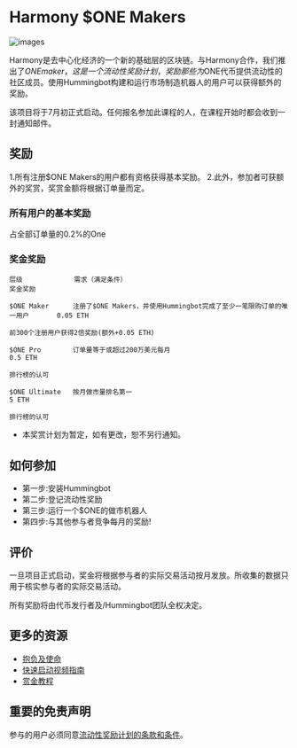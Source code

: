 
# Harmony $ONE Makers

![images](https://cdn-images-1.medium.com/max/800/1*ZlrtjaSC6xqJGWfeh_kDmg.png)

Harmony是去中心化经济的一个新的基础层的区块链。与Harmony合作，我们推出了$ONE maker，这是一个流动性奖励计划，奖励那些为$ONE代币提供流动性的社区成员。使用Hummingbot构建和运行市场制造机器人的用户可以获得额外的奖励。

该项目将于7月初正式启动。任何报名参加此课程的人，在课程开始时都会收到一封通知邮件。

## 奖励

1.所有注册$ONE Makers的用户都有资格获得基本奖励。
2.此外，参加者可获额外的奖赏，奖赏金额将根据订单量而定。

### 所有用户的基本奖励

占全部订单量的0.2%的One

### 奖金奖励

    层级             需求（满足条件）                                                    奖金奖励

    $ONE Maker      注册了$ONE Makers，并使用Hummingbot完成了至少一笔限购订单的唯一用户       0.05 ETH
                                                                                     前300个注册用户获得2倍奖励(额外+0.05 ETH)   

    $ONE Pro        订单量等于或超过200万美元每月                                          0.5 ETH
                                                                                      排行榜的认可

    $ONE Ultimate   按月做市量排名第一                                                    5 ETH
                                                                                       排行榜的认可


 - 本奖赏计划为暂定，如有更改，恕不另行通知。


 ## 如何参加

- 第一步:安装Hummingbot
- 第二步:登记流动性奖励
- 第三步:运行一个$ONE的做市机器人
- 第四步:与其他参与者竞争每月的奖励!    

## 评价

一旦项目正式启动，奖金将根据参与者的实际交易活动按月发放。所收集的数据只用于核实参与者的实际交易活动。

所有奖励将由代币发行者及/Hummingbot团队全权决定。

## 更多的资源

- [抱负及使命](https://medium.com/harmony-one/one-maker-initiative-stronger-one-by-every-one-429ab7bfcacd)
- [快速启动视频指南](https://www.youtube.com/watch?v=wySYAPbHRwQ&list=PLDwlNkL_4MMczSzZiomX5wFFuF40z-KLl&index=5&t=19s)
- [赏金教程](https://docs.hummingbot.io/bounties/tutorial/tutorial)

## 重要的免责声明

参与的用户必须同意[流动性奖励计划的条款和条件](https://hummingbot.io/liquidity-bounty-policy/)。

